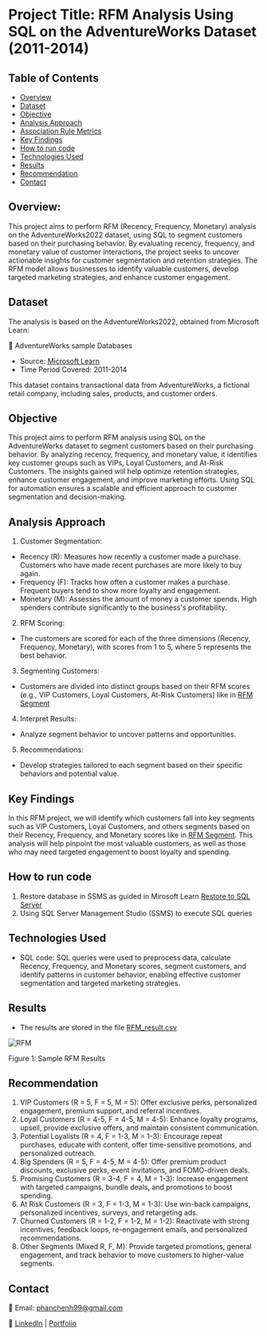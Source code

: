 # Project Title: RFM Analysis Using SQL on the AdventureWorks Dataset (2011-2014)

## Table of Contents
- [Overview](#overview)
- [Dataset](#dataset)
- [Objective](#objective)
- [Analysis Approach](#analysis-approach)
- [Association Rule Metrics](#Association-Rule-Metrics)
- [Key Findings](#key-findings)
- [How to run code](#how-to-run-code)
- [Technologies Used](#technologies-used)
- [Results](#results)
- [Recommendation](#recommendation)
- [Contact](#contact)

## Overview:

This project aims to perform RFM (Recency, Frequency, Monetary) analysis on the AdventureWorks2022 dataset, using SQL to segment customers based on their purchasing behavior. By evaluating recency, frequency, and monetary value of customer interactions, the project seeks to uncover actionable insights for customer segmentation and retention strategies. The RFM model allows businesses to identify valuable customers, develop targeted marketing strategies, and enhance customer engagement.

## Dataset

The analysis is based on the AdventureWorks2022, obtained from Microsoft Learn:

🔗 AdventureWorks sample Databases
- Source: [Microsoft Learn](https://github.com/Microsoft/sql-server-samples/releases/download/adventureworks/AdventureWorks2022.bak)
- Time Period Covered: 2011-2014

This dataset contains transactional data from AdventureWorks, a fictional retail company, including sales, products, and customer orders.

## Objective

This project aims to perform RFM analysis using SQL on the AdventureWorks dataset to segment customers based on their purchasing behavior. By analyzing recency, frequency, and monetary value, it identifies key customer groups such as VIPs, Loyal Customers, and At-Risk Customers. The insights gained will help optimize retention strategies, enhance customer engagement, and improve marketing efforts. Using SQL for automation ensures a scalable and efficient approach to customer segmentation and decision-making.

## Analysis Approach
1. Customer Segmentation:
- Recency (R): Measures how recently a customer made a purchase. Customers who have made recent purchases are more likely to buy again.
- Frequency (F): Tracks how often a customer makes a purchase. Frequent buyers tend to show more loyalty and engagement.
- Monetary (M): Assesses the amount of money a customer spends. High spenders contribute significantly to the business's profitability.
2. RFM Scoring:
- The customers are scored for each of the three dimensions (Recency, Frequency, Monetary), with scores from 1 to 5, where 5 represents the best behavior.
3. Segmenting Customers:
- Customers are divided into distinct groups based on their RFM scores (e.g., VIP Customers, Loyal Customers, At-Risk Customers) like in [RFM Segment](RFM_Segments.xlsx)
4. Interpret Results:
- Analyze segment behavior to uncover patterns and opportunities.
5. Recommendations:
- Develop strategies tailored to each segment based on their specific behaviors and potential value.

## Key Findings

In this RFM project, we will identify which customers fall into key segments such as VIP Customers, Loyal Customers, and others segments based on their Recency, Frequency, and Monetary scores like in [RFM Segment](RFM_Segments.xlsx). This analysis will help pinpoint the most valuable customers, as well as those who may need targeted engagement to boost loyalty and spending.

## How to run code 
1. Restore database in SSMS as guided in Mirosoft Learn [Restore to SQL Server](https://learn.microsoft.com/en-us/sql/samples/adventureworks-install-configure?view=sql-server-ver16&tabs=ssms)
2. Using SQL Server Management Studio (SSMS) to execute SQL queries

## Technologies Used
- SQL code: SQL queries were used to preprocess data, calculate Recency, Frequency, and Monetary scores, segment customers, and identify patterns in customer behavior, enabling effective customer segmentation and targeted marketing strategies.

## Results 
- The results are stored in the file [RFM_result.csv](RFM_result.csv)

![RFM](https://github.com/user-attachments/assets/718acab2-0a40-4332-a838-749339a0d19c)

Figure 1: Sample RFM Results

## Recommendation

1. VIP Customers (R = 5, F = 5, M = 5): Offer exclusive perks, personalized engagement, premium support, and referral incentives.
2. Loyal Customers (R = 4-5, F = 4-5, M = 4-5): Enhance loyalty programs, upsell, provide exclusive offers, and maintain consistent communication.
3. Potential Loyalists (R = 4, F = 1-3, M = 1-3): Encourage repeat purchases, educate with content, offer time-sensitive promotions, and personalized outreach.
4. Big Spenders (R = 5, F = 4-5, M = 4-5): Offer premium product discounts, exclusive perks, event invitations, and FOMO-driven deals.
5. Promising Customers (R = 3-4, F = 4, M = 1-3): Increase engagement with targeted campaigns, bundle deals, and promotions to boost spending.
6. At Risk Customers (R = 3, F = 1-3, M = 1-3): Use win-back campaigns, personalized incentives, surveys, and retargeting ads.
7. Churned Customers (R = 1-2, F = 1-2, M = 1-2): Reactivate with strong incentives, feedback loops, re-engagement emails, and personalized recommendations.
8. Other Segments (Mixed R, F, M): Provide targeted promotions, general engagement, and track behavior to move customers to higher-value segments.

## Contact

📧 Email: phanchenh99@gmail.com

🔗 [LinkedIn](https://www.linkedin.com/in/phan-chenh-6a7ba127a/) | [Portfolio](https://henh-phan-chenh.vercel.app/)
